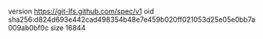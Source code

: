 version https://git-lfs.github.com/spec/v1
oid sha256:d824d693e442cad498354b48e7e459b020ff021053d25e05e0bb7a009ab0bf0c
size 16844

